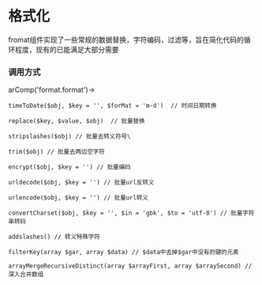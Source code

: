 # 格式化

fromat组件实现了一些常规的数据替换，字符编码，过滤等，旨在简化代码的循环程度，现有的已能满足大部分需要

### 调用方式


arComp('format.format')->

```
timeToDate($obj, $key = '', $forMat = 'm-d')  // 时间日期转换

replace($key, $value, $obj)  // 批量替换

stripslashes($obj) // 批量去转义符号\

trim($obj) // 批量去两边空字符

encrypt($obj, $key = '') // 批量编码

urldecode($obj, $key = '') // 批量url反转义

urlencode($obj, $key = '') // 批量url转义

convertCharset($obj, $key = '', $in = 'gbk', $to = 'utf-8') // 批量字符串转码

addslashes() // 转义特殊字符

filterKey(array $gar, array $data) // $data中去掉$gar中没有的键的元素

arrayMergeRecursiveDistinct(array $arrayFirst, array $arraySecond) // 深入合并数组
```